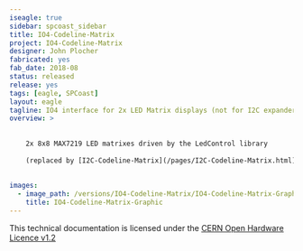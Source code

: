 ```yaml
---
iseagle: true
sidebar: spcoast_sidebar
title: IO4-Codeline-Matrix
project: IO4-Codeline-Matrix
designer: John Plocher
fabricated: yes
fab_date: 2018-08
status: released
release: yes
tags: [eagle, SPCoast]
layout: eagle
tagline: IO4 interface for 2x LED Matrix displays (not for I2C expander ports)
overview: >
    
    
    2x 8x8 MAX7219 LED matrixes driven by the LedControl library
    
    (replaced by [I2C-Codeline-Matrix](/pages/I2C-Codeline-Matrix.html))
    
    
images:
  - image_path: /versions/IO4-Codeline-Matrix/IO4-Codeline-Matrix-Graphic.png
    title: IO4-Codeline-Matrix-Graphic
---
```



This technical documentation is licensed under the [CERN Open Hardware Licence v1.2](http://www.ohwr.org/attachments/2388/cern_ohl_v_1_2.txt)
